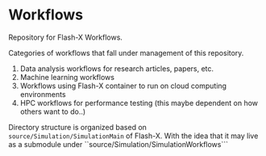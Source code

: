 # Workflows

Repository for Flash-X Workflows. 

Categories of workflows that fall under management of this repository.

1. Data analysis workflows for research articles, papers, etc.
2. Machine learning workflows
3. Workflows using Flash-X container to run on cloud computing environments
4. HPC workflows for performance testing (this maybe dependent on how others want to do..)



Directory structure is organized based on ```source/Simulation/SimulationMain``` of Flash-X. With the idea that it may live as a submodule under ``source/Simulation/SimulationWorkflows```
